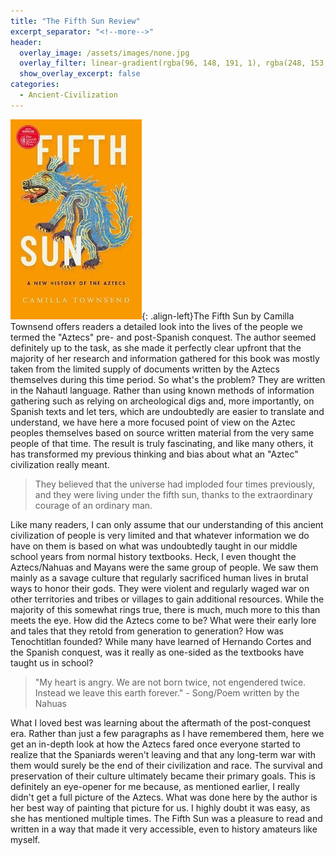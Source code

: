 ```yaml
---
title: "The Fifth Sun Review"
excerpt_separator: "<!--more-->"
header:
  overlay_image: /assets/images/none.jpg
  overlay_filter: linear-gradient(rgba(96, 148, 191, 1), rgba(248, 153, 1, 1))
  show_overlay_excerpt: false
categories:
  - Ancient-Civilization
---
```

![the-fifth-sun-cover](/assets/images/the-fifth-sun.jpg){: .align-left}The Fifth Sun by Camilla Townsend offers readers a detailed look into the lives of the people we termed the "Aztecs" pre- and post-Spanish conquest. The author seemed definitely up to the task, as she made it perfectly clear upfront that the majority of her research and information gathered for this book was mostly taken from the limited supply of documents written by the Aztecs themselves during this time period. So what's the problem? They are written in the Nahautl language. Rather than using known methods of information gathering such as relying on archeological digs and, more importantly, on Spanish texts and let  ters, which are undoubtedly are easier to translate and understand, we have here a more focused point of view on the Aztec peoples themselves based on source written material from the very same people of that time. The result is truly fascinating, and like many others, it has transformed my previous thinking and bias about what an "Aztec" civilization really meant.

>They believed that the universe had imploded four times previously, and they were living under the fifth sun, thanks to the extraordinary courage of an ordinary man.

Like many readers, I can only assume that our understanding of this ancient civilization of people is very limited and that whatever information we do have on them is based on what was undoubtedly taught in our middle school years from normal history textbooks. Heck, I even thought the Aztecs/Nahuas and Mayans were the same group of people. We saw them mainly as a savage culture that regularly sacrificed human lives in brutal ways to honor their gods. They were violent and regularly waged war on other territories and tribes or villages to gain additional resources. While the majority of this somewhat rings true, there is much, much more to this than meets the eye. How did the Aztecs come to be? What were their early lore and tales that they retold from generation to generation? How was Tenochtitlan founded? While many have learned of Hernando Cortes and the Spanish conquest, was it really as one-sided as the textbooks have taught us in school?

>"My heart is angry. We are not born twice, not engendered twice. Instead we leave this earth forever." - Song/Poem written by the Nahuas

What I loved best was learning about the aftermath of the post-conquest era. Rather than just a few paragraphs as I have remembered them, here we get an in-depth look at how the Aztecs fared once everyone started to realize that the Spaniards weren't leaving and that any long-term war with them would surely be the end of their civilization and race. The survival and preservation of their culture ultimately became their primary goals. This is definitely an eye-opener for me because, as mentioned earlier, I really didn't get a full picture of the Aztecs. What was done here by the author is her best way of painting that picture for us. I highly doubt it was easy, as she has mentioned multiple times. The Fifth Sun was a pleasure to read and written in a way that made it very accessible, even to history amateurs like myself.